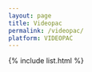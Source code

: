 ```yaml
---
layout: page
title: Videopac
permalink: /videopac/
platform: VIDEOPAC
---
```

{% include list.html %}
